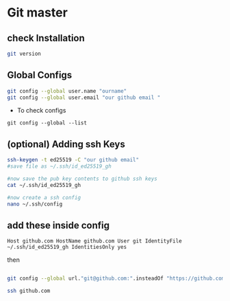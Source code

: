 # Git master

## check Installation
``` bash
git version
```

## Global Configs
``` bash 
git config --global user.name "ourname"
git config --global user.email "our github email "
```

- To check configs

`
git config --global --list
`

## (optional) Adding ssh Keys 

``` bash
ssh-keygen -t ed25519 -C "our github email"
#save file as ~/.ssh/id_ed25519_gh

#now save the pub key contents to github ssh keys
cat ~/.ssh/id_ed25519_gh

#now create a ssh config 
nano ~/.ssh/config

```

## add these inside config
`
Host github.com
    HostName github.com
    User git
    IdentityFile ~/.ssh/id_ed25519_gh
    IdentitiesOnly yes
`

then

``` bash

git config --global url."git@github.com:".insteadOf "https://github.com"

ssh github.com

```
